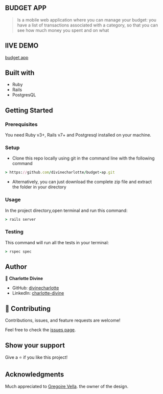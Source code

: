 ## BUDGET APP
>Is a mobile web application where you can manage your budget: you have a list of transactions associated with a category, so that you can see how much money you spent and on what

## lIVE DEMO
[budget app](https://pacific-springs-14772.herokuapp.com/)

## Built with
- Ruby
- Rails
- PostgresQL

## Getting Started

### Prerequisites
You need Ruby v3+, Rails v7+ and Postgresql installed on your machine.

### Setup

- Clone this repo locally using git in the command line with the following command
```ruby
> https://github.com/divinecharlotte/budget-ap.git
```
- Alternatively, you can just download the complete zip file and extract the folder in your directory

### Usage

In the project directory,open terminal and run this command:

```ruby
> rails server
```

### Testing
This command will run all the tests in your terminal:

  ```ruby
  > rspec spec
  ```
  
## Author

👤 **Charlotte Divine**

- GitHub: [divinecharlotte](https://github.com/divinecharlotte)
- LinkedIn: [charlotte-divine](https://www.linkedin.com/in/charlotte-divine-dusenge/)



## 🤝 Contributing

Contributions, issues, and feature requests are welcome!

Feel free to check the [issues page](../../issues/).

## Show your support

Give a ⭐️ if you like this project!

## Acknowledgments

Much appreciated to [Gregoire Vella](https://www.behance.net/gregoirevella). the owner of the design.
